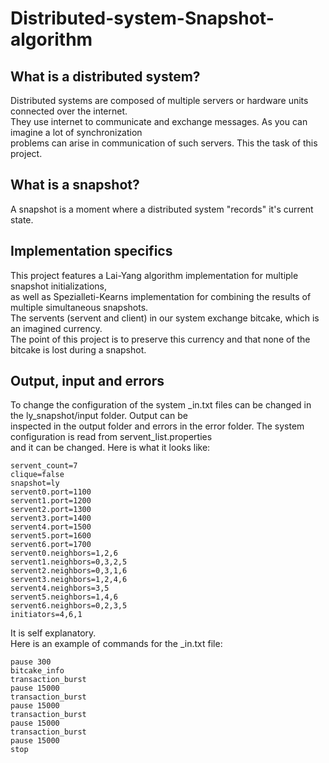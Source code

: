 # Distributed-system-Snapshot-algorithm

## What is a distributed system?

Distributed systems are composed of multiple servers or hardware units connected over the internet.<br>
They use internet to communicate and exchange messages. As you can imagine a lot of synchronization<br>
problems can arise in communication of such servers. This the task of this project.<br>

## What is a snapshot?

A snapshot is a moment where a distributed system "records" it's current state.<br>

## Implementation specifics

This project features a Lai-Yang algorithm implementation for multiple snapshot initializations,<br>
as well as Spezialleti-Kearns implementation for combining the results of multiple simultaneous snapshots.<br>
The servents (servent and client) in our system exchange bitcake, which is an imagined currency.<br>
The point of this project is to preserve this currency and that none of the bitcake is lost during a snapshot.<br>

## Output, input and errors

To change the configuration of the system _in.txt files can be changed in the ly_snapshot/input folder. Output can be<br>
inspected in the output folder and errors in the error folder. The system configuration is read from servent_list.properties<br>
and it can be changed. Here is what it looks like:<br>

```
servent_count=7
clique=false
snapshot=ly
servent0.port=1100
servent1.port=1200
servent2.port=1300
servent3.port=1400
servent4.port=1500
servent5.port=1600
servent6.port=1700
servent0.neighbors=1,2,6
servent1.neighbors=0,3,2,5
servent2.neighbors=0,3,1,6
servent3.neighbors=1,2,4,6
servent4.neighbors=3,5
servent5.neighbors=1,4,6
servent6.neighbors=0,2,3,5
initiators=4,6,1
```

It is self explanatory.<br>
Here is an example of commands for the _in.txt file:<br>

```
pause 300
bitcake_info
transaction_burst
pause 15000
transaction_burst
pause 15000
transaction_burst
pause 15000
transaction_burst
pause 15000
stop
```
